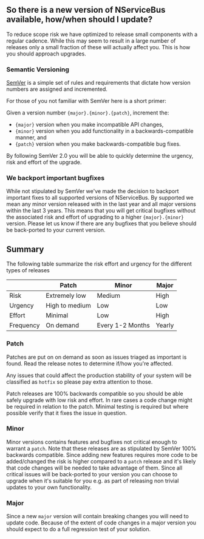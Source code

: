 ## So there is a new version of NServiceBus available, how/when should I update?

To reduce scope risk we have optimized to release small components with a regular cadence. While this may seem to result in a large number of releases only a small fraction of these will actually affect you. This is how you should approach upgrades.


### Semantic Versioning 

[SemVer](http://semver.org/) is a simple set of rules and requirements that dictate how version numbers are assigned and incremented. 

For those of you not familiar with SemVer here is a short primer:

Given a version number `{major}.{minor}.{patch}`, increment the:

* `{major}` version when you make incompatible API changes,
* `{minor}` version when you add functionality in a backwards-compatible manner, and
* `{patch}` version when you make backwards-compatible bug fixes.

By following SemVer 2.0 you will be able to quickly determine the urgency, risk and effort of the upgrade. 


### We backport important bugfixes

While not stipulated by SemVer we've made the decision to backport important fixes to all supported versions of NServiceBus. By supported we mean any minor version released with in the last year and all major versions within the last 3 years. This means that you will get critical bugfixes without the associated risk and effort of upgrading to a higher `{major}.{minor}` version. Please let us know if there are any bugfixes that you believe should be back-ported to your current version.

## Summary
The following table summarize the risk effort and urgency for the different types of releases

|  | Patch | Minor | Major |
|---------|----------------|--------|-------|
| Risk | Extremely low | Medium | High |
| Urgency | High to medium | Low | Low |
| Effort | Minimal | Low | High |
| Frequency | On demand | Every 1-2 Months | Yearly |


### Patch
Patches are put on on demand as soon as issues triaged as important is found. Read the release notes to determine if/how you're affected. 

Any issues that could affect the production stability of your system will be classified as `hotfix` so please pay extra attention to those.

Patch releases are 100% backwards compatible so you should be able safely upgrade with low risk and effort. In rare cases a code change might be required in relation to the patch. Minimal testing is required but where possible verify that it fixes the issue in question. 

### Minor
Minor versions contains features and bugfixes not critical enough to warrant a `patch`. Note that these releases are as stipulated by SemVer 100% backwards compatible. Since adding new features requires more code to be added/changed the risk is higher compared to a `patch` release and it's likely that code changes will be needed to take advantage of them. Since all critical issues will be back-ported to your version you can choose to upgrade when it's suitable for you e.g. as part of releasing non trivial updates to your own functionality.

### Major

Since a new `major` version will contain breaking changes you will need to update code. Because of the extent of code changes in a major version you should expect to do a full regression test of your solution.
